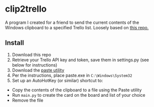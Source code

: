 # clip2trello

A program I created for a friend to send the current contents of the Windows
clipboard to a specified Trello list. Loosely based on [this repo.](https://github.com/bmccormack/trello-python-demo)

## Install

1. Download this repo
1. Retrieve your Trello API key and token, save them in settings.py (see below for
  instructions)
1. Download the [paste utility](http://www.c3scripts.com/tutorials/msdos/paste.html)
1. Per the instructions, place paste.exe in `C:\Windows\System32`
1. Set up an AutoHotKey (or similar) shortcut to:
  * Copy the contents of the clipboard to a file using the Paste utility
  * Run `main.py` to create the card on the board and list of your choice
  * Remove the file
